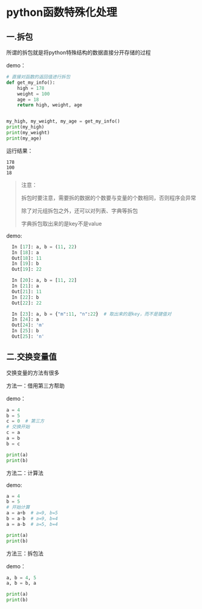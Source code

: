 # python函数特殊化处理

## 一.拆包

所谓的拆包就是将python特殊结构的数据直接分开存储的过程

demo：

```python
# 直接对函数的返回值进行拆包
def get_my_info():
    high = 178
    weight = 100
    age = 18
    return high, weight, age


my_high, my_weight, my_age = get_my_info()
print(my_high)
print(my_weight)
print(my_age)
```

运行结果：

```
178
100
18
```

> 注意：
>
> 拆包时要注意，需要拆的数据的个数要与变量的个数相同，否则程序会异常
>
> 除了对元组拆包之外，还可以对列表、字典等拆包
>
> 字典拆包取出来的是key不是value

demo:

```python
  In [17]: a, b = (11, 22)
  In [18]: a
  Out[18]: 11
  In [19]: b
  Out[19]: 22

  In [20]: a, b = [11, 22]
  In [21]: a
  Out[21]: 11
  In [22]: b
  Out[22]: 22

  In [23]: a, b = {"m":11, "n":22}  # 取出来的是key，而不是键值对
  In [24]: a
  Out[24]: 'm'
  In [25]: b
  Out[25]: 'n'
```

## 二.交换变量值

交换变量的方法有很多

方法一：借用第三方帮助

demo：

```python
a = 4
b = 5
c = 0  # 第三方
# 交换开始
c = a
a = b
b = c

print(a)
print(b)
```

方法二：计算法

demo:

```python
a = 4
b = 5
# 开始计算
a = a+b  # a=9, b=5
b = a-b  # a=9, b=4
a = a-b  # a=5, b=4

print(a)
print(b)
```

方法三：拆包法

demo：

```py
a, b = 4, 5
a, b = b, a

print(a)
print(b)
```

